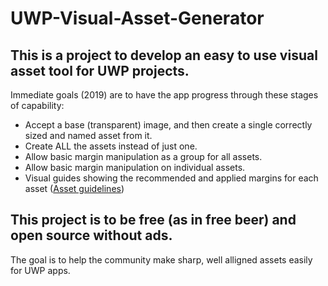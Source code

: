 # UWP-Visual-Asset-Generator

## This is a project to develop an easy to use visual asset tool for UWP projects.

Immediate goals (2019) are to have the app progress through these stages of capability:
- Accept a base (transparent) image, and then create a single correctly sized and named asset from it.
- Create ALL the assets instead of just one.
- Allow basic margin manipulation as a group for all assets.
- Allow basic margin manipulation on individual assets.
- Visual guides showing the recommended and applied margins for each asset ([Asset guidelines](https://docs.microsoft.com/en-us/windows/uwp/design/style/app-icons-and-logos))


## This project is to be free (as in free beer) and open source without ads.

The goal is to help the community make sharp, well alligned assets easily for UWP apps.
